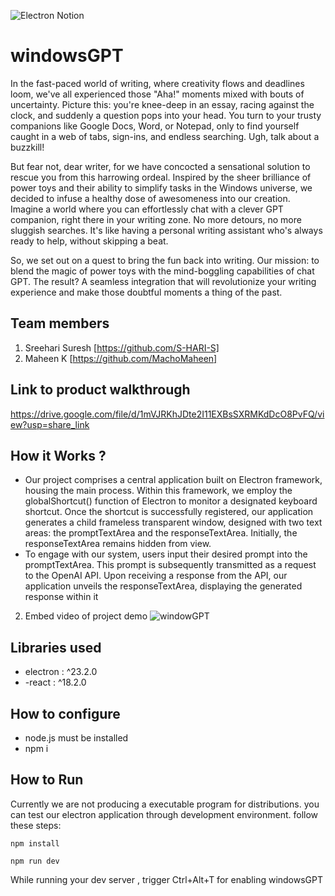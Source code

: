 ![Electron Notion](https://user-images.githubusercontent.com/64391274/235363274-375ce61c-721f-4543-a150-1b99525d54ac.png)

# windowsGPT

In the fast-paced world of writing, where creativity flows and deadlines loom, we've all experienced those "Aha!" moments mixed with bouts of uncertainty. Picture this: you're knee-deep in an essay, racing against the clock, and suddenly a question pops into your head. You turn to your trusty companions like Google Docs, Word, or Notepad, only to find yourself caught in a web of tabs, sign-ins, and endless searching. Ugh, talk about a buzzkill!

But fear not, dear writer, for we have concocted a sensational solution to rescue you from this harrowing ordeal. Inspired by the sheer brilliance of power toys and their ability to simplify tasks in the Windows universe, we decided to infuse a healthy dose of awesomeness into our creation.
Imagine a world where you can effortlessly chat with a clever GPT companion, right there in your writing zone. No more detours, no more sluggish searches. It's like having a personal writing assistant who's always ready to help, without skipping a beat.

So, we set out on a quest to bring the fun back into writing. Our mission: to blend the magic of power toys with the mind-boggling capabilities of chat GPT. The result? A seamless integration that will revolutionize your writing experience and make those doubtful moments a thing of the past.

## Team members

1. Sreehari Suresh [https://github.com/S-HARI-S]
2. Maheen K [https://github.com/MachoMaheen]

## Link to product walkthrough

https://drive.google.com/file/d/1mVJRKhJDte2I11EXBsSXRMKdDcO8PvFQ/view?usp=share_link

## How it Works ?

- Our project comprises a central application built on Electron framework, housing the main process. Within this framework, we employ the globalShortcut() function of Electron to monitor a designated keyboard shortcut. Once the shortcut is successfully registered, our application generates a child frameless transparent window, designed with two text areas: the promptTextArea and the responseTextArea. Initially, the responseTextArea remains hidden from view.
- To engage with our system, users input their desired prompt into the promptTextArea. This prompt is subsequently transmitted as a request to the OpenAI API. Upon receiving a response from the API, our application unveils the responseTextArea, displaying the generated response within it

2. Embed video of project demo
   ![windowGPT](https://user-images.githubusercontent.com/99596115/236688669-a8ba81c4-27b5-42e4-9cde-d68311e883c2.gif=720x1080)

## Libraries used

- electron : ^23.2.0
- -react : ^18.2.0

## How to configure

- node.js must be installed
- npm i

## How to Run

Currently we are not producing a executable program for distributions. you can test our electron application through development environment.
follow these steps:

```npm
npm install
```

```npm
npm run dev 
```

While running your dev server , trigger Ctrl+Alt+T for enabling windowsGPT
